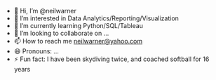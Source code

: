 - 👋 Hi, I’m @neilwarner
- 👀 I’m interested in Data Analytics/Reporting/Visualization
- 🌱 I’m currently learning Python/SQL/Tableau
- 💞️ I’m looking to collaborate on ...
- 📫 How to reach me neilwarner@yahoo.com
- 😄 Pronouns: ...
- ⚡ Fun fact: I have been skydiving twice, and coached softball for 16 years

<!---
neilwarner/neilwarner is a ✨ special ✨ repository because its `README.md` (this file) appears on your GitHub profile.
You can click the Preview link to take a look at your changes.
--->
